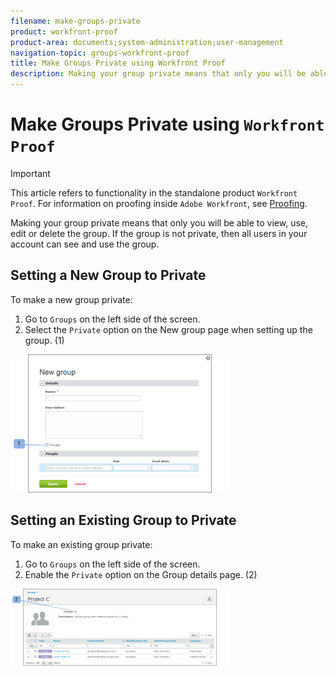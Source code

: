 ```yaml
---
filename: make-groups-private
product: workfront-proof
product-area: documents;system-administration;user-management
navigation-topic: groups-workfront-proof
title: Make Groups Private using Workfront Proof
description: Making your group private means that only you will be able to view, use, edit or delete the group. If the group is not private, then all users in your account can see and use the group.
---
```


# Make Groups Private using `Workfront Proof`

>[!IMPORTANT]
>
>This article refers to functionality in the standalone product `Workfront Proof`. For information on proofing inside `Adobe Workfront`, see [Proofing](../../../review-and-approve-work/proofing/proofing.md).

Making your group private means that only you will be able to view, use, edit or delete the group. If the group is not private, then all users in your account can see and use the group.

## Setting a New Group to Private

To make a new group private:

1. Go to `Groups` on the left side of the screen.
1. Select the `Private` option on the New group page when setting up the group. (1)

![Private_new_group.png](assets/private-new-group-350x221.png)

## Setting an Existing Group to Private

To make an existing group private:

1. Go to `Groups` on the left side of the screen.
1. Enable the `Private` option on the Group details page. (2)

![Private_Group_Details.png](assets/private-group-details-350x123.png)

